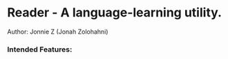 # Reader - A language-learning utility.
Author: Jonnie Z (Jonah Zolohahni)

### Intended Features:

